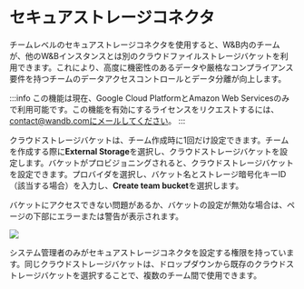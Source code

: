 # セキュアストレージコネクタ

チームレベルのセキュアストレージコネクタを使用すると、W&B内のチームが、他のW&Bインスタンスとは別のクラウドファイルストレージバケットを利用できます。これにより、高度に機密性のあるデータや厳格なコンプライアンス要件を持つチームのデータアクセスコントロールとデータ分離が向上します。

:::info
この機能は現在、Google Cloud PlatformとAmazon Web Servicesのみで利用可能です。この機能を有効にするライセンスをリクエストするには、contact@wandb.comにメールしてください。
:::

クラウドストレージバケットは、チーム作成時に1回だけ設定できます。チームを作成する際に**External Storage**を選択し、クラウドストレージバケットを設定します。バケットがプロビジョニングされると、クラウドストレージバケットを設定できます。プロバイダを選択し、バケット名とストレージ暗号化キーID（該当する場合）を入力し、**Create team bucket**を選択します。

バケットにアクセスできない問題があるか、バケットの設定が無効な場合は、ページの下部にエラーまたは警告が表示されます。

![](/images/hosting/prod_setup_secure_storage.png)

システム管理者のみがセキュアストレージコネクタを設定する権限を持っています。同じクラウドストレージバケットは、ドロップダウンから既存のクラウドストレージバケットを選択することで、複数のチーム間で使用できます。